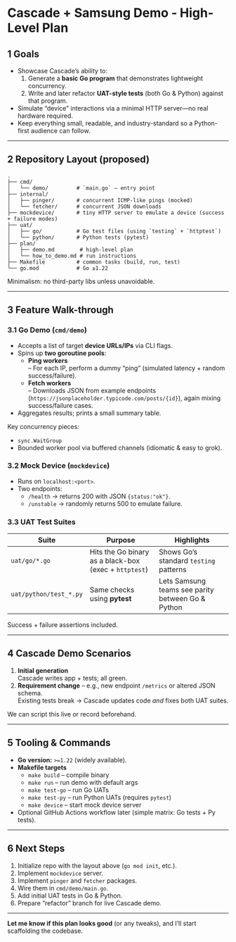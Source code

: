 # Cascade + Samsung Demo ‑ High-Level Plan

## 1  Goals
* Showcase Cascade’s ability to:
  1. Generate a **basic Go program** that demonstrates lightweight concurrency.
  2. Write and later refactor **UAT-style tests** (both Go & Python) against that program.
* Simulate “device” interactions via a minimal HTTP server—no real hardware required.
* Keep everything small, readable, and industry-standard so a Python-first audience can follow.

---

## 2  Repository Layout (proposed)

```
.
├── cmd/
│   └── demo/         # `main.go` – entry point
├── internal/
│   ├── pinger/       # concurrent ICMP-like pings (mocked)
│   └── fetcher/      # concurrent JSON downloads
├── mockdevice/       # tiny HTTP server to emulate a device (success + failure modes)
├── uat/
│   ├── go/           # Go test files (using `testing` + `httptest`)
│   └── python/       # Python tests (pytest)
├── plan/
│   ├── demo.md        # high-level plan
│   └── how_to_demo.md # run instructions
├── Makefile          # common tasks (build, run, test)
└── go.mod            # Go ≥1.22
```

Minimalism: no third-party libs unless unavoidable.

---

## 3  Feature Walk-through

### 3.1 Go Demo (`cmd/demo`)
* Accepts a list of target **device URLs/IPs** via CLI flags.
* Spins up **two goroutine pools**:
  * **Ping workers**  
    – For each IP, perform a dummy “ping” (simulated latency + random success/failure).  
  * **Fetch workers**  
    – Downloads JSON from example endpoints (`https://jsonplaceholder.typicode.com/posts/{id}`), again mixing success/failure cases.
* Aggregates results; prints a small summary table.

Key concurrency pieces:
* `sync.WaitGroup`
* Bounded worker pool via buffered channels (idiomatic & easy to grok).

### 3.2 Mock Device (`mockdevice`)
* Runs on `localhost:<port>`.
* Two endpoints:
  * `/health` → returns 200 with JSON `{status:"ok"}`.
  * `/unstable` → randomly returns 500 to emulate failure.

### 3.3 UAT Test Suites
| Suite | Purpose | Highlights |
|-------|---------|------------|
| `uat/go/*.go` | Hits the Go binary as a black-box (exec + `httptest`) | Shows Go’s standard `testing` patterns |
| `uat/python/test_*.py` | Same checks using **pytest** | Lets Samsung teams see parity between Go & Python |

Success + failure assertions included.

---

## 4  Cascade Demo Scenarios

1. **Initial generation**  
   Cascade writes app + tests; all green.
2. **Requirement change** – e.g., new endpoint `/metrics` or altered JSON schema.  
   Existing tests break → Cascade updates code *and* fixes both UAT suites.

We can script this live or record beforehand.

---

## 5  Tooling & Commands

* **Go version:** `>=1.22` (widely available).
* **Makefile targets**
  * `make build` – compile binary
  * `make run` – run demo with default args
  * `make test-go` – run Go UATs
  * `make test-py` – run Python UATs (requires `pytest`)
  * `make device` – start mock device server
* Optional GitHub Actions workflow later (simple matrix: Go tests + Py tests).

---

## 6  Next Steps

1. Initialize repo with the layout above (`go mod init`, etc.).
2. Implement `mockdevice` server.
3. Implement `pinger` and `fetcher` packages.
4. Wire them in `cmd/demo/main.go`.
5. Add initial UAT tests in Go & Python.
6. Prepare “refactor” branch for live Cascade demo.

---

**Let me know if this plan looks good** (or any tweaks), and I’ll start scaffolding the codebase.
